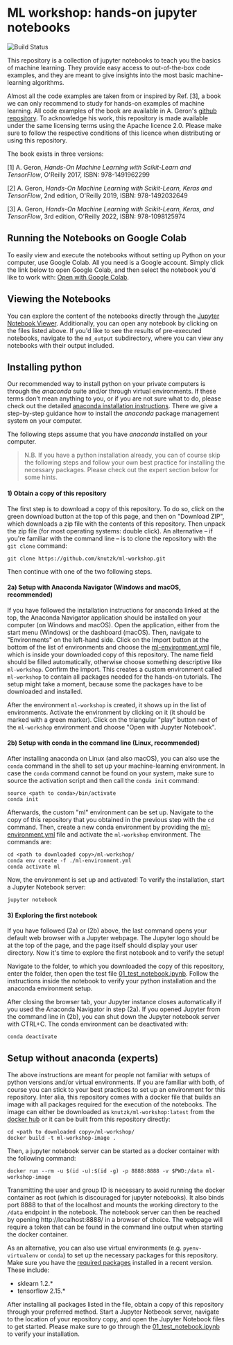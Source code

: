 # ML workshop: hands-on jupyter notebooks

![Build Status](https://github.com/knutzk/ml-workshop/actions/workflows/build_run_test.yml/badge.svg)

This repository is a collection of jupyter notebooks to teach you the basics of
machine learning. They provide easy access to out-of-the-box code examples, and
they are meant to give insights into the most basic machine-learning algorithms.

Almost all the code examples are taken from or inspired by Ref. [3], a book
we can only recommend to study for hands-on examples of machine learning. All
code examples of the book are available in A. Geron's [github
repository](https://github.com/ageron/handson-ml3). To acknowledge his work,
this repository is made available under the same licensing terms using the
Apache licence 2.0. Please make sure to follow the respective conditions of this
licence when distributing or using this repository.

The book exists in three versions:

[1] A. Geron, _Hands-On Machine Learning with Scikit-Learn and TensorFlow_, O'Reilly 2017, ISBN: 978-1491962299

[2] A. Geron, _Hands-On Machine Learning with Scikit-Learn, Keras and TensorFlow_, 2nd edition, O'Reilly 2019, ISBN: 978-1492032649

[3] A. Geron, _Hands-On Machine Learning with Scikit-Learn, Keras, and TensorFlow_, 3rd edition, O'Reilly 2022, ISBN: 978-1098125974


## Running the Notebooks on Google Colab

To easily view and execute the notebooks without setting up Python on your 
computer, use Google Colab. All you need is a Google account. Simply click 
the link below to open Google Colab, and then select the notebook you'd like
to work with:
[Open with Google Colab](https://colab.research.google.com/github/knutzk/ml-workshop/).

## Viewing the Notebooks

You can explore the content of the notebooks directly through the
[Jupyter Notebook Viewer](https://nbviewer.jupyter.org/github/knutzk/ml-workshop/).
Additionally, you can open any notebook by clicking on the files listed above. 
If you'd like to see the results of pre-executed notebooks, navigate to the 
`md_output` subdirectory, where you can view any notebooks with their output 
included.


## Installing python

Our recommended way to install python on your private computers is through the
_anaconda_ suite and/or through virtual environments. If these terms don't mean
anything to you, or if you are not sure what to do, please check out the
detailed [anaconda installation instructions](INSTALLATION.md). There we give a
step-by-step guidance how to install the _anaconda_ package management system on
your computer.

The following steps assume that you have _anaconda_ installed on your computer.

> N.B. If you have a python installation already, you can of course skip the
> following steps and follow your own best practice for installing the necessary
> packages. Please check out the expert section below for some hints.


#### 1) Obtain a copy of this repository

The first step is to download a copy of this repository. To do so, click on the
green download button at the top of this page, and then on "Download ZIP", which
downloads a zip file with the contents of this repository. Then unpack the zip
file (for most operating systems: double click). An alternative – if you're
familiar with the command line – is to clone the repository with the `git clone`
command:

```
git clone https://github.com/knutzk/ml-workshop.git
```

Then continue with one of the two following steps.


#### 2a) Setup with Anaconda Navigator (Windows and macOS, recommended)

If you have followed the installation instructions for anaconda linked at the
top, the Anaconda Navigator application should be installed on your computer (on
Windows and macOS). Open the application, either from the start menu (Windows)
or the dashboard (macOS). Then, navigate to "Environments" on the left-hand
side. Click on the Import button at the bottom of the list of environments and
choose the [ml-environment.yml](ml-environment.yml) file, which is inside your
downloaded copy of this repository. The name field should be filled
automatically, otherwise choose something descriptive like `ml-workshop`.
Confirm the import. This creates a custom environment called `ml-workshop` to
contain all packages needed for the hands-on tutorials. The setup might take a
moment, because some the packages have to be downloaded and installed.

After the environment `ml-workshop` is created, it shows up in the list of
environments. Activate the environment by clicking on it (it should be marked
with a green marker). Click on the triangular "play" button next of the
`ml-workshop` environment and choose "Open with Jupyter Notebook".


#### 2b) Setup with conda in the command line (Linux, recommended)

After installing anaconda on Linux (and also macOS), you can also use the
`conda` command in the shell to set up your machine-learning environment. In
case the `conda` command cannot be found on your system, make sure to source the
activation script and then call the `conda init` command:

```
source <path to conda>/bin/activate
conda init
```

Afterwards, the custom "ml" environment can be set up. Navigate to the copy of
this repository that you obtained in the previous step with the `cd` command.
Then, create a new conda environment by providing the
[ml-environment.yml](ml-environment.yml) file and activate the `ml-workshop`
environment. The commands are:

```
cd <path to downloaded copy>/ml-workshop/
conda env create -f ./ml-environment.yml
conda activate ml
```

Now, the environment is set up and activated! To verify the installation, start a
Jupyter Notebook server:

```
jupyter notebook
```


#### 3) Exploring the first notebook

If you have followed (2a) or (2b) above, the last command opens your default web
browser with a Jupyter webpage. The Jupyter logo should be at the top of the
page, and the page itself should display your user directory. Now it's time to
explore the first notebook and to verify the setup!

Navigate to the folder, to which you downloaded the copy of this repository,
enter the folder, then open the test file
[01_test_notebook.ipynb](01_test_notebook.ipynb). Follow the instructions inside
the notebook to verify your python installation and the anaconda environment
setup.

After closing the browser tab, your Jupyter instance closes automatically if you
used the Anaconda Navigator in step (2a). If you opened Jupyter from the command
line in (2b), you can shut down the Jupyter notebook server with CTRL+C. The
conda environment can be deactivated with:

```
conda deactivate
```


## Setup without anaconda (experts)

The above instructions are meant for people not familiar with setups of python
versions and/or virtual environments. If you are familiar with both, of course
you can stick to your best practices to set up an environment for this
repository. Inter alia, this repository comes with a docker file that builds an
image with all packages required for the execution of the notebooks. The image
can either be downloaded as `knutzk/ml-workshop:latest` from the [docker
hub](https://hub.docker.com/r/knutzk/ml-workshop) or it can be built from this
repository directly:

```
cd <path to downloaded copy>/ml-workshop/
docker build -t ml-workshop-image .
```

Then, a jupyter notebook server can be started as a docker container with the
following command:

```
docker run --rm -u $(id -u):$(id -g) -p 8888:8888 -v $PWD:/data ml-workshop-image
```

Transmitting the user and group ID is necessary to avoid running the docker
container as root (which is discouraged for jupyter notebooks). It also binds
port 8888 to that of the localhost and mounts the working directory to the
`/data` endpoint in the notebook. The notebook server can then be reached by
opening http://localhost:8888/ in a browser of choice. The webpage will require
a token that can be found in the command line output when starting the docker
container.

As an alternative, you can also use virtual environments (e.g.
`pyenv-virtualenv` or `conda`) to set up the necessary packages for this
repository. Make sure you have the [required packages](ml-environment.yml)
installed in a recent version. These include:

* sklearn 1.2.*
* tensorflow 2.15.*

After installing all packages listed in the file, obtain a copy of this
repository through your preferred method. Start a Jupyter Notbeook server,
navigate to the location of your repository copy, and open the Jupyter Notebook
files to get started. Please make sure to go through the
[01_test_notebook.ipynb](01_test_notebook.ipynb) to verify your installation.
